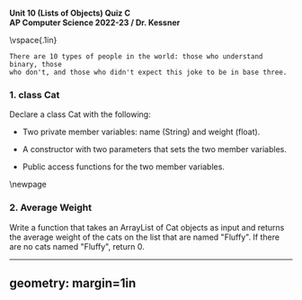 __Unit 10 (Lists of Objects) Quiz C__  
__AP Computer Science 2022-23 / Dr. Kessner__  

\vspace{.1in}

```
There are 10 types of people in the world: those who understand binary, those
who don't, and those who didn't expect this joke to be in base three.
```

### 1.  class Cat

Declare a class Cat with the following:

* Two private member variables: name (String) and weight (float).  

* A constructor with two parameters that sets the two member variables.

* Public access functions for the two member variables.

\newpage


### 2.  Average Weight

Write a function that takes an ArrayList of Cat objects as input and returns
the average weight of the cats on the list that are named "Fluffy".  If there
are no cats named "Fluffy", return 0.

---
geometry: margin=1in
---


